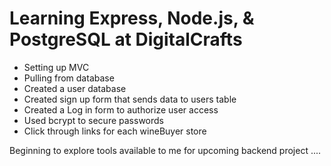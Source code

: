 # Learning Express, Node.js, & PostgreSQL at DigitalCrafts 

- Setting up MVC 
- Pulling from database 
- Created  a user database 
- Created sign up form that sends data to users table 
- Created a Log in form to authorize user access 
- Used bcrypt to secure passwords 
- Click through links for each wineBuyer store  


Beginning to explore tools available to me for upcoming backend project .... 

